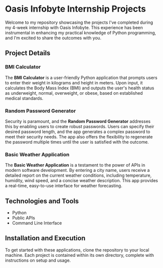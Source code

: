 # Oasis Infobyte Internship Projects

Welcome to my repository showcasing the projects I've completed during my 4-week internship with Oasis Infobyte. This experience has been instrumental in enhancing my practical knowledge of Python programming, and I'm excited to share the outcomes with you.

## Project Details

### BMI Calculator
The **BMI Calculator** is a user-friendly Python application that prompts users to enter their weight in kilograms and height in meters. Upon input, it calculates the Body Mass Index (BMI) and outputs the user's health status as underweight, normal, overweight, or obese, based on established medical standards.

### Random Password Generator
Security is paramount, and the **Random Password Generator** addresses this by enabling users to create robust passwords. Users can specify their desired password length, and the app generates a complex password to meet their security needs. The app also offers the flexibility to regenerate the password multiple times until the user is satisfied with the outcome.

### Basic Weather Application
The **Basic Weather Application** is a testament to the power of APIs in modern software development. By entering a city name, users receive a detailed report on the current weather conditions, including temperature, humidity, wind speed, and a concise weather description. This app provides a real-time, easy-to-use interface for weather forecasting.

## Technologies and Tools
- Python
- Public APIs
- Command Line Interface

## Installation and Execution
To get started with these applications, clone the repository to your local machine. Each project is contained within its own directory, complete with instructions on setup and usage.
